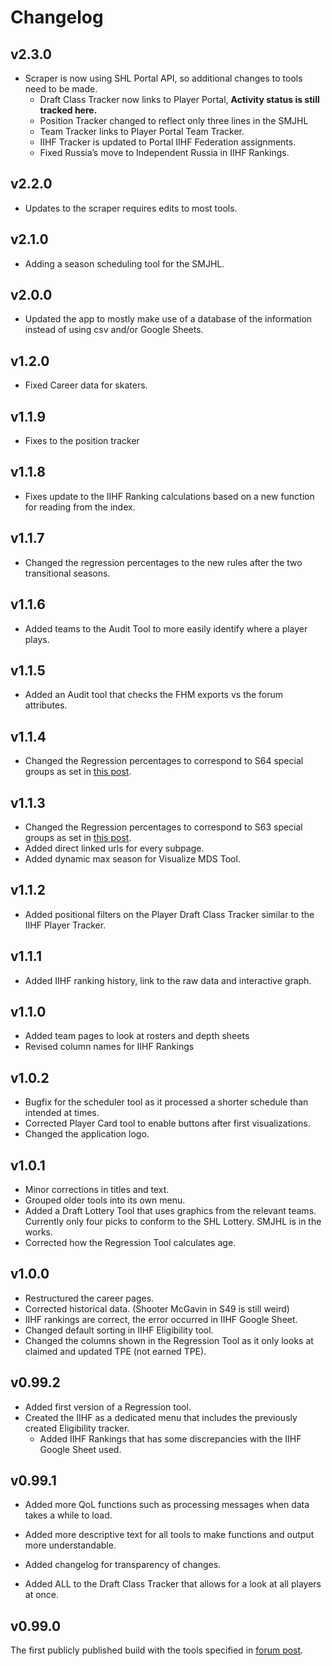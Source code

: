 # Changelog

## v2.3.0

-   Scraper is now using SHL Portal API, so additional changes to tools
    need to be made.
    -   Draft Class Tracker now links to Player Portal, **Activity
        status is still tracked here.**
    -   Position Tracker changed to reflect only three lines in the
        SMJHL
    -   Team Tracker links to Player Portal Team Tracker.
    -   IIHF Tracker is updated to Portal IIHF Federation assignments.
    -   Fixed Russia’s move to Independent Russia in IIHF Rankings.

## v2.2.0

-   Updates to the scraper requires edits to most tools.

## v2.1.0

-   Adding a season scheduling tool for the SMJHL.

## v2.0.0

-   Updated the app to mostly make use of a database of the information
    instead of using csv and/or Google Sheets.

## v1.2.0

-   Fixed Career data for skaters.

## v1.1.9

-   Fixes to the position tracker

## v1.1.8

-   Fixes update to the IIHF Ranking calculations based on a new
    function for reading from the index.

## v1.1.7

-   Changed the regression percentages to the new rules after the two
    transitional seasons.

## v1.1.6

-   Added teams to the Audit Tool to more easily identify where a player
    plays.

## v1.1.5

-   Added an Audit tool that checks the FHM exports vs the forum
    attributes.

## v1.1.4

-   Changed the Regression percentages to correspond to S64 special
    groups as set in [this
    post](https://simulationhockey.com/showthread.php?tid=120657).

## v1.1.3

-   Changed the Regression percentages to correspond to S63 special
    groups as set in [this
    post](https://simulationhockey.com/showthread.php?tid=120657).
-   Added direct linked urls for every subpage.
-   Added dynamic max season for Visualize MDS Tool.

## v1.1.2

-   Added positional filters on the Player Draft Class Tracker similar
    to the IIHF Player Tracker.

## v1.1.1

-   Added IIHF ranking history, link to the raw data and interactive
    graph.

## v1.1.0

-   Added team pages to look at rosters and depth sheets
-   Revised column names for IIHF Rankings

## v1.0.2

-   Bugfix for the scheduler tool as it processed a shorter schedule
    than intended at times.
-   Corrected Player Card tool to enable buttons after first
    visualizations.
-   Changed the application logo.

## v1.0.1

-   Minor corrections in titles and text.
-   Grouped older tools into its own menu.
-   Added a Draft Lottery Tool that uses graphics from the relevant
    teams. Currently only four picks to conform to the SHL Lottery.
    SMJHL is in the works.
-   Corrected how the Regression Tool calculates age.

## v1.0.0

-   Restructured the career pages.
-   Corrected historical data. (Shooter McGavin in S49 is still weird)
-   IIHF rankings are correct, the error occurred in IIHF Google Sheet.
-   Changed default sorting in IIHF Eligibility tool.
-   Changed the columns shown in the Regression Tool as it only looks at
    claimed and updated TPE (not earned TPE).

## v0.99.2

-   Added first version of a Regression tool.
-   Created the IIHF as a dedicated menu that includes the previously
    created Eligibility tracker.
    -   Added IIHF Rankings that has some discrepancies with the IIHF
        Google Sheet used.

## v0.99.1

-   Added more QoL functions such as processing messages when data takes
    a while to load.

-   Added more descriptive text for all tools to make functions and
    output more understandable.

-   Added changelog for transparency of changes.

-   Added ALL to the Draft Class Tracker that allows for a look at all
    players at once.

## v0.99.0

The first publicly published build with the tools specified in [forum
post](https://simulationhockey.com/showthread.php?tid=117606).
